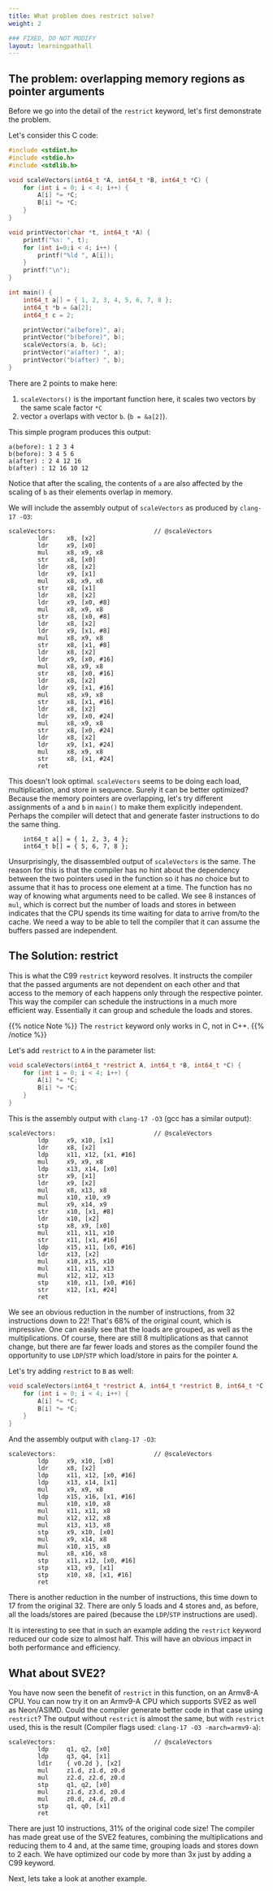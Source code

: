 ```yaml
---
title: What problem does restrict solve?
weight: 2

### FIXED, DO NOT MODIFY
layout: learningpathall
---
```


## The problem: overlapping memory regions as pointer arguments

Before we go into the detail of the `restrict` keyword, let's first demonstrate the problem.

Let's consider this C code:
```C
#include <stdint.h>
#include <stdio.h>
#include <stdlib.h>

void scaleVectors(int64_t *A, int64_t *B, int64_t *C) {
    for (int i = 0; i < 4; i++) {
        A[i] *= *C;
        B[i] *= *C;
    }
}

void printVector(char *t, int64_t *A) {
    printf("%s: ", t);
    for (int i=0;i < 4; i++) {
        printf("%ld ", A[i]);
    }
    printf("\n");
}

int main() {
    int64_t a[] = { 1, 2, 3, 4, 5, 6, 7, 8 };
    int64_t *b = &a[2];
    int64_t c = 2;

    printVector("a(before)", a);
    printVector("b(before)", b);
    scaleVectors(a, b, &c);
    printVector("a(after) ", a);
    printVector("b(after) ", b);
}
```

There are 2 points to make here:
1. `scaleVectors()` is the important function here, it scales two vectors by the same scale factor `*C`
2. vector `a` overlaps with vector `b`. (`b = &a[2]`). 

This simple program produces this output:
```output
a(before): 1 2 3 4 
b(before): 3 4 5 6 
a(after) : 2 4 12 16 
b(after) : 12 16 10 12
```

Notice that after the scaling, the contents of `a` are also affected by the scaling of `b` as their elements overlap in memory.

We will include the assembly output of `scaleVectors` as produced by `clang-17 -O3`:

```output
scaleVectors:                           // @scaleVectors
        ldr     x8, [x2]
        ldr     x9, [x0]
        mul     x8, x9, x8
        str     x8, [x0]
        ldr     x8, [x2]
        ldr     x9, [x1]
        mul     x8, x9, x8
        str     x8, [x1]
        ldr     x8, [x2]
        ldr     x9, [x0, #8]
        mul     x8, x9, x8
        str     x8, [x0, #8]
        ldr     x8, [x2]
        ldr     x9, [x1, #8]
        mul     x8, x9, x8
        str     x8, [x1, #8]
        ldr     x8, [x2]
        ldr     x9, [x0, #16]
        mul     x8, x9, x8
        str     x8, [x0, #16]
        ldr     x8, [x2]
        ldr     x9, [x1, #16]
        mul     x8, x9, x8
        str     x8, [x1, #16]
        ldr     x8, [x2]
        ldr     x9, [x0, #24]
        mul     x8, x9, x8
        str     x8, [x0, #24]
        ldr     x8, [x2]
        ldr     x9, [x1, #24]
        mul     x8, x9, x8
        str     x8, [x1, #24]
        ret
```

This doesn't look optimal. `scaleVectors` seems to be doing each load, multiplication, and store in sequence. Surely it can be better optimized? Because the memory pointers are overlapping, let's try different assignments of `a` and `b` in `main()` to make them explicitly independent. Perhaps the compiler will detect that and generate faster instructions to do the same thing.

```
    int64_t a[] = { 1, 2, 3, 4 };
    int64_t b[] = { 5, 6, 7, 8 };
```

Unsurprisingly, the disassembled output of `scaleVectors` is the same. The reason for this is that the compiler has no hint about the dependency between the two pointers used in the function so it has no choice but to assume that it has to process one element at a time. The function has no way of knowing what arguments need to be called.  We see 8 instances of `mul`, which is correct but the number of loads and stores in between indicates that the CPU spends its time waiting for data to arrive from/to the cache. We need a way to be able to tell the compiler that it can assume the buffers passed are independent.

## The Solution: restrict

This is what the C99 `restrict` keyword resolves. It instructs the compiler that the passed arguments are not dependent on each other and that access to the memory of each happens only through the respective pointer. This way the compiler can schedule the instructions in a much more efficient way. Essentially it can group and schedule the loads and stores. 

{{% notice Note %}}
The `restrict` keyword only works in C, not in C++.
{{% /notice %}}

Let's add `restrict` to `A` in the parameter list:
```C
void scaleVectors(int64_t *restrict A, int64_t *B, int64_t *C) {
    for (int i = 0; i < 4; i++) {
        A[i] *= *C;
        B[i] *= *C;
    }
}
```

This is the assembly output with `clang-17 -O3` (gcc has a similar output):

```assembly
scaleVectors:                           // @scaleVectors
        ldp     x9, x10, [x1]
        ldr     x8, [x2]
        ldp     x11, x12, [x1, #16]
        mul     x9, x9, x8
        ldp     x13, x14, [x0]
        str     x9, [x1]
        ldr     x9, [x2]
        mul     x8, x13, x8
        mul     x10, x10, x9
        mul     x9, x14, x9
        str     x10, [x1, #8]
        ldr     x10, [x2]
        stp     x8, x9, [x0]
        mul     x11, x11, x10
        str     x11, [x1, #16]
        ldp     x15, x11, [x0, #16]
        ldr     x13, [x2]
        mul     x10, x15, x10
        mul     x11, x11, x13
        mul     x12, x12, x13
        stp     x10, x11, [x0, #16]
        str     x12, [x1, #24]
        ret
```

We see an obvious reduction in the number of instructions, from 32 instructions down to 22! That's 68% of the original count, which is impressive. One can easily see that the loads are grouped, as well as the multiplications. Of course, there are still 8 multiplications as that cannot change, but there are far fewer loads and stores as the compiler found the opportunity to use `LDP`/`STP` which load/store in pairs for the pointer `A`.

Let's try adding `restrict` to `B` as well:
```C
void scaleVectors(int64_t *restrict A, int64_t *restrict B, int64_t *C) {
    for (int i = 0; i < 4; i++) {
        A[i] *= *C;
        B[i] *= *C;
    }
}
```

And the assembly output with `clang-17 -O3`:

```
scaleVectors:                           // @scaleVectors
        ldp     x9, x10, [x0]
        ldr     x8, [x2]
        ldp     x11, x12, [x0, #16]
        ldp     x13, x14, [x1]
        mul     x9, x9, x8
        ldp     x15, x16, [x1, #16]
        mul     x10, x10, x8
        mul     x11, x11, x8
        mul     x12, x12, x8
        mul     x13, x13, x8
        stp     x9, x10, [x0]
        mul     x9, x14, x8
        mul     x10, x15, x8
        mul     x8, x16, x8
        stp     x11, x12, [x0, #16]
        stp     x13, x9, [x1]
        stp     x10, x8, [x1, #16]
        ret
```

There is another reduction in the number of instructions, this time down to 17 from the original 32. There are only 5 loads and 4 stores and, as before, all the loads/stores are paired (because the `LDP`/`STP` instructions are used).

It is interesting to see that in such an example adding the `restrict` keyword reduced our code size to almost half. This will have an obvious impact in both performance and efficiency.

## What about SVE2?

You have now seen the benefit of `restrict` in this function, on an Armv8-A CPU. You can now try it on an Armv9-A CPU which supports SVE2 as well as Neon/ASIMD. 
Could the compiler generate better code in that case using `restrict`? The output without `restrict` is almost the same, but with `restrict` used, this is the result (Compiler flags used: `clang-17 -O3 -march=armv9-a`):

```output
scaleVectors:                           // @scaleVectors
        ldp     q1, q2, [x0]
        ldp     q3, q4, [x1]
        ld1r    { v0.2d }, [x2]
        mul     z1.d, z1.d, z0.d
        mul     z2.d, z2.d, z0.d
        stp     q1, q2, [x0]
        mul     z1.d, z3.d, z0.d
        mul     z0.d, z4.d, z0.d
        stp     q1, q0, [x1]
        ret
```

There are just 10 instructions, 31% of the original code size! The compiler has made great use of the SVE2 features, combining the multiplications and reducing them to 4 and, at the same time, grouping loads and stores down to 2 each. We have optimized our code by more than 3x just by adding a C99 keyword.

Next, lets take a look at another example.
